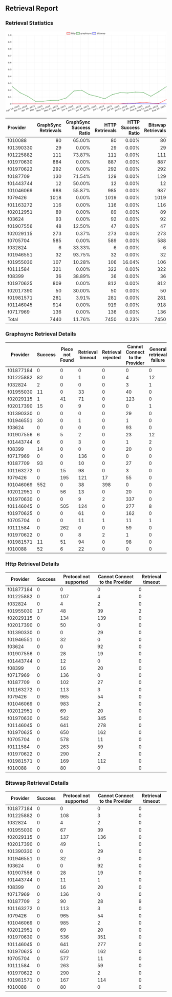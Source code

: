 ## Retrieval Report
### Retrieval Statistics
<img src="https://raw.githubusercontent.com/data-preservation-programs/filplus-checker-assets/main/filecoin-project/filecoin-plus-large-datasets/issues/1529/1693234792896.png"/>

| Provider  | GraphSync Retrievals | GraphSync Success Ratio | HTTP Retrievals | HTTP Success Ratio | Bitswap Retrievals | Bitswap Success Ratio |
| :-------- | -------------------: | ----------------------: | --------------: | -----------------: | -----------------: | --------------------: |
| f010088   |                   80 |                  65.00% |              80 |              0.00% |                 80 |                 0.00% |
| f01390330 |                   29 |                   0.00% |              29 |              0.00% |                 29 |                 0.00% |
| f01225882 |                  111 |                  73.87% |             111 |              0.00% |                111 |                 0.00% |
| f01970630 |                  884 |                   0.00% |             887 |              0.00% |                887 |                 0.00% |
| f01970622 |                  292 |                   0.00% |             292 |              0.00% |                292 |                 0.00% |
| f0187709  |                  130 |                  71.54% |             129 |              0.00% |                129 |                 1.55% |
| f01443744 |                   12 |                  50.00% |              12 |              0.00% |                 12 |                 0.00% |
| f01046069 |                  988 |                  55.87% |             985 |              0.00% |                987 |                 0.00% |
| f079426   |                 1018 |                   0.00% |            1019 |              0.00% |               1019 |                 0.00% |
| f01163272 |                  116 |                   0.00% |             116 |              0.00% |                116 |                 0.00% |
| f02012951 |                   89 |                   0.00% |              89 |              0.00% |                 89 |                 0.00% |
| f03624    |                   93 |                   0.00% |              92 |              0.00% |                 92 |                 0.00% |
| f01907556 |                   48 |                  12.50% |              47 |              0.00% |                 47 |                 0.00% |
| f02029115 |                  273 |                   0.37% |             273 |              0.00% |                273 |                 0.00% |
| f0705704  |                  585 |                   0.00% |             589 |              0.00% |                588 |                 0.00% |
| f032824   |                    6 |                  33.33% |               6 |              0.00% |                  6 |                 0.00% |
| f01946551 |                   32 |                  93.75% |              32 |              0.00% |                 32 |                 0.00% |
| f01955030 |                  107 |                  10.28% |             106 |             16.04% |                106 |                 0.00% |
| f0111584  |                  321 |                   0.00% |             322 |              0.00% |                322 |                 0.00% |
| f08399    |                   36 |                  38.89% |              36 |              0.00% |                 36 |                 0.00% |
| f01970625 |                  809 |                   0.00% |             812 |              0.00% |                812 |                 0.00% |
| f02017390 |                   50 |                  30.00% |              50 |              0.00% |                 50 |                 0.00% |
| f01981571 |                  281 |                   3.91% |             281 |              0.00% |                281 |                 0.00% |
| f01146045 |                  914 |                   0.00% |             919 |              0.00% |                918 |                 0.00% |
| f0717969  |                  136 |                   0.00% |             136 |              0.00% |                136 |                 0.00% |
| Total     |                 7440 |                  11.76% |            7450 |              0.23% |               7450 |                 0.03% |

### Graphsync Retrieval Details
| Provider  | Success | Piece not Found | Retrieval timeout | Retrieval rejected | Cannot Connect to the Provider | General retrieval failure | Retrieval not free | Provider not online | Unconfirmed block transfer | Retrieval throttled |
| --------- | ------- | --------------- | ----------------- | ------------------ | ------------------------------ | ------------------------- | ------------------ | ------------------- | -------------------------- | ------------------- |
| f01877184 | 0       | 0               | 0                 | 0                  | 0                              | 0                         | 0                  | 0                   | 0                          | 0                   |
| f01225882 | 82      | 0               | 1                 | 0                  | 4                              | 12                        | 12                 | 0                   | 0                          | 0                   |
| f032824   | 2       | 0               | 0                 | 0                  | 3                              | 1                         | 0                  | 0                   | 0                          | 0                   |
| f01955030 | 11      | 0               | 33                | 0                  | 40                             | 0                         | 0                  | 23                  | 0                          | 0                   |
| f02029115 | 1       | 41              | 71                | 0                  | 123                            | 0                         | 0                  | 0                   | 37                         | 0                   |
| f02017390 | 15      | 0               | 9                 | 0                  | 0                              | 1                         | 0                  | 0                   | 25                         | 0                   |
| f01390330 | 0       | 0               | 0                 | 0                  | 29                             | 0                         | 0                  | 0                   | 0                          | 0                   |
| f01946551 | 30      | 0               | 1                 | 0                  | 1                              | 0                         | 0                  | 0                   | 0                          | 0                   |
| f03624    | 0       | 0               | 0                 | 0                  | 93                             | 0                         | 0                  | 0                   | 0                          | 0                   |
| f01907556 | 6       | 5               | 2                 | 0                  | 23                             | 12                        | 0                  | 0                   | 0                          | 0                   |
| f01443744 | 6       | 0               | 3                 | 0                  | 1                              | 2                         | 0                  | 0                   | 0                          | 0                   |
| f08399    | 14      | 0               | 0                 | 0                  | 20                             | 0                         | 0                  | 0                   | 0                          | 2                   |
| f0717969  | 0       | 0               | 136               | 0                  | 0                              | 0                         | 0                  | 0                   | 0                          | 0                   |
| f0187709  | 93      | 0               | 10                | 0                  | 27                             | 0                         | 0                  | 0                   | 0                          | 0                   |
| f01163272 | 0       | 15              | 98                | 0                  | 3                              | 0                         | 0                  | 0                   | 0                          | 0                   |
| f079426   | 0       | 195             | 121               | 17                 | 55                             | 0                         | 630                | 0                   | 0                          | 0                   |
| f01046069 | 552     | 0               | 38                | 398                | 0                              | 0                         | 0                  | 0                   | 0                          | 0                   |
| f02012951 | 0       | 56              | 13                | 0                  | 20                             | 0                         | 0                  | 0                   | 0                          | 0                   |
| f01970630 | 0       | 0               | 9                 | 2                  | 337                            | 0                         | 0                  | 532                 | 4                          | 0                   |
| f01146045 | 0       | 505             | 124               | 0                  | 277                            | 8                         | 0                  | 0                   | 0                          | 0                   |
| f01970625 | 0       | 0               | 61                | 0                  | 162                            | 0                         | 0                  | 586                 | 0                          | 0                   |
| f0705704  | 0       | 0               | 11                | 1                  | 11                             | 1                         | 327                | 152                 | 82                         | 0                   |
| f0111584  | 0       | 262             | 0                 | 0                  | 59                             | 0                         | 0                  | 0                   | 0                          | 0                   |
| f01970622 | 0       | 0               | 8                 | 2                  | 1                              | 0                         | 0                  | 243                 | 38                         | 0                   |
| f01981571 | 11      | 51              | 94                | 0                  | 98                             | 0                         | 0                  | 0                   | 27                         | 0                   |
| f010088   | 52      | 6               | 22                | 0                  | 0                              | 0                         | 0                  | 0                   | 0                          | 0                   |

### Http Retrieval Details
| Provider  | Success | Protocol not supported | Cannot Connect to the Provider | Retrieval timeout |
| --------- | ------- | ---------------------- | ------------------------------ | ----------------- |
| f01877184 | 0       | 0                      | 0                              | 0                 |
| f01225882 | 0       | 107                    | 4                              | 0                 |
| f032824   | 0       | 4                      | 2                              | 0                 |
| f01955030 | 17      | 48                     | 39                             | 2                 |
| f02029115 | 0       | 134                    | 139                            | 0                 |
| f02017390 | 0       | 50                     | 0                              | 0                 |
| f01390330 | 0       | 0                      | 29                             | 0                 |
| f01946551 | 0       | 32                     | 0                              | 0                 |
| f03624    | 0       | 0                      | 92                             | 0                 |
| f01907556 | 0       | 28                     | 19                             | 0                 |
| f01443744 | 0       | 12                     | 0                              | 0                 |
| f08399    | 0       | 16                     | 20                             | 0                 |
| f0717969  | 0       | 136                    | 0                              | 0                 |
| f0187709  | 0       | 102                    | 27                             | 0                 |
| f01163272 | 0       | 113                    | 3                              | 0                 |
| f079426   | 0       | 965                    | 54                             | 0                 |
| f01046069 | 0       | 983                    | 2                              | 0                 |
| f02012951 | 0       | 69                     | 20                             | 0                 |
| f01970630 | 0       | 542                    | 345                            | 0                 |
| f01146045 | 0       | 641                    | 278                            | 0                 |
| f01970625 | 0       | 650                    | 162                            | 0                 |
| f0705704  | 0       | 578                    | 11                             | 0                 |
| f0111584  | 0       | 263                    | 59                             | 0                 |
| f01970622 | 0       | 290                    | 2                              | 0                 |
| f01981571 | 0       | 169                    | 112                            | 0                 |
| f010088   | 0       | 80                     | 0                              | 0                 |

### Bitswap Retrieval Details
| Provider  | Success | Protocol not supported | Cannot Connect to the Provider | Retrieval timeout |
| --------- | ------- | ---------------------- | ------------------------------ | ----------------- |
| f01877184 | 0       | 0                      | 0                              | 0                 |
| f01225882 | 0       | 108                    | 3                              | 0                 |
| f032824   | 0       | 4                      | 2                              | 0                 |
| f01955030 | 0       | 67                     | 39                             | 0                 |
| f02029115 | 0       | 137                    | 136                            | 0                 |
| f02017390 | 0       | 49                     | 1                              | 0                 |
| f01390330 | 0       | 0                      | 29                             | 0                 |
| f01946551 | 0       | 32                     | 0                              | 0                 |
| f03624    | 0       | 0                      | 92                             | 0                 |
| f01907556 | 0       | 28                     | 19                             | 0                 |
| f01443744 | 0       | 11                     | 1                              | 0                 |
| f08399    | 0       | 16                     | 20                             | 0                 |
| f0717969  | 0       | 136                    | 0                              | 0                 |
| f0187709  | 2       | 90                     | 28                             | 9                 |
| f01163272 | 0       | 113                    | 3                              | 0                 |
| f079426   | 0       | 965                    | 54                             | 0                 |
| f01046069 | 0       | 985                    | 2                              | 0                 |
| f02012951 | 0       | 69                     | 20                             | 0                 |
| f01970630 | 0       | 536                    | 351                            | 0                 |
| f01146045 | 0       | 641                    | 277                            | 0                 |
| f01970625 | 0       | 650                    | 162                            | 0                 |
| f0705704  | 0       | 577                    | 11                             | 0                 |
| f0111584  | 0       | 263                    | 59                             | 0                 |
| f01970622 | 0       | 290                    | 2                              | 0                 |
| f01981571 | 0       | 167                    | 114                            | 0                 |
| f010088   | 0       | 80                     | 0                              | 0                 |
